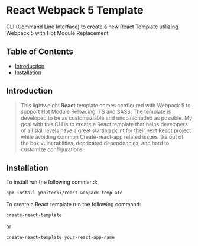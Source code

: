 # React Webpack 5 Template

CLI (Command Line Interface) to create a new React Template utilizing Webpack 5 with Hot Module Replacement

## Table of Contents

- [Introduction](#introduction)
- [Installation](#installation)

## Introduction

> This lightweight **React** template comes configured with Webpack 5 to support Hot Module Reloading, TS and SASS. The template is developed to be as customaziable and unopinionaded as possible. My goal with this CLI is to create a React template that helps developers of all skill levels have a great starting point for their next React project while avoiding common Create-react-app related issues like out of the box vulnerablities, depricated dependencies, and hard to customize configurations.

## Installation

To install run the following command:

```bash
npm install @dnitecki/react-webpack-template
```

To create a React template run the following command:

```bash
create-react-template
```

or

```bash
create-react-template your-react-app-name
```
